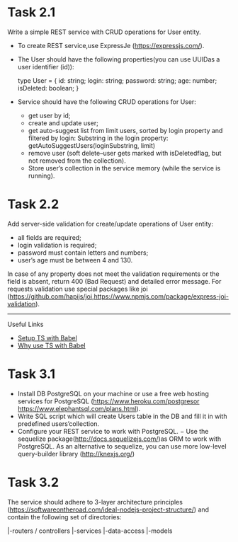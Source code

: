 # Task 2.1

Write a simple REST service with CRUD operations for User entity.

- To create REST service,use ExpressJe (https://expressjs.com/).
- The User should have the following properties(you can use UUIDas a user identifier (id)):

  type User = {
  id: string;
  login: string;
  password: string;
  age: number;
  isDeleted: boolean;
  }

- Service should have the following CRUD operations for User:
  - get user by id;
  - create and update user;
  - get auto-suggest list from limit users, sorted by login property and filtered by login: Substring in the login property: getAutoSuggestUsers(loginSubstring, limit)
  - remove user (soft delete–user gets marked with isDeletedflag, but not removed from the collection).
  - Store user’s collection in the service memory (while the service is running).

# Task 2.2

Add server-side validation for create/update operations of User entity:

- all fields are required;
- login validation is required;
- password must contain letters and numbers;
- user’s age must be between 4 and 130.

In case of any property does not meet the validation requirements or the field is absent, return 400 (Bad Request) and detailed error message.
For requests validation use special packages like joi (https://github.com/hapijs/joi,https://www.npmjs.com/package/express-joi-validation).

---

Useful Links

- [Setup TS with Babel](https://ageek.dev/ts-with-babel)
- [Why use TS with Babel](https://iamturns.com/typescript-babel/)

# Task 3.1

- Install DB PostgreSQL on your machine or use a free web hosting services for PostgreSQL (https://www.heroku.com/postgresor https://www.elephantsql.com/plans.html).
- Write SQL script which will create Users table in the DB and fill it in with predefined users’collection.
- Configure your REST service to work with PostgreSQL.
  − Use the sequelize package(http://docs.sequelizejs.com/)as ORM to work with PostgreSQL. As an alternative to sequelize, you can use more low-level query-builder library (http://knexjs.org/)

# Task 3.2

The service should adhere to 3-layer architecture principles (https://softwareontheroad.com/ideal-nodejs-project-structure/)
and contain the following set of directories:

|-routers / controllers
|-services
|-data-access
|-models

